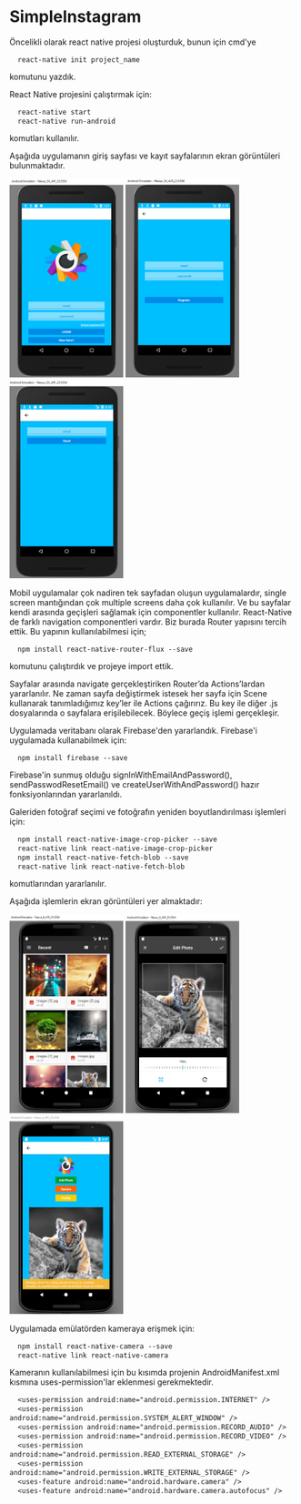 # SimpleInstagram

Öncelikli olarak react native projesi oluşturduk, bunun için cmd'ye

      react-native init project_name
komutunu yazdık.

React Native projesini çalıştırmak için:

      react-native start  
      react-native run-android
komutları kullanılır.

Aşağıda uygulamanın giriş sayfası ve kayıt sayfalarının ekran görüntüleri bulunmaktadır.

<img src="images/LoginPage.png" width="200" height="350">  <img src="images/RegisterPage.png" width="200" height="350"> <img src="images/ForgotPassword.png" width="200" height="350"> 

Mobil uygulamalar çok nadiren tek sayfadan oluşun uygulamalardır, single screen mantığından çok multiple screens daha çok kullanılır. Ve bu sayfalar kendi arasında geçişleri sağlamak için componentler kullanılır. React-Native de farklı navigation componentleri vardır. Biz burada Router yapısını tercih ettik. Bu yapının kullanılabilmesi için;

      npm install react-native-router-flux --save 
komutunu çalıştırdık ve projeye import ettik.

Sayfalar arasında navigate gerçekleştiriken Router’da Actions’lardan yararlanılır. Ne zaman sayfa değiştirmek istesek her sayfa için Scene kullanarak tanımladığımız key’ler ile Actions çağırırız. Bu key ile diğer .js dosyalarında o sayfalara erişilebilecek. Böylece geçiş işlemi gerçekleşir. 

Uygulamada veritabanı olarak Firebase'den yararlandık. Firebase'i uygulamada kullanabilmek için: 

      npm install firebase --save
Firebase'in sunmuş olduğu signInWithEmailAndPassword(), sendPasswodResetEmail() ve createUserWithAndPassword() hazır fonksiyonlarından yararlanıldı.

Galeriden fotoğraf seçimi ve fotoğrafın yeniden boyutlandırılması işlemleri için:

      npm install react-native-image-crop-picker --save
      react-native link react-native-image-crop-picker
      npm install react-native-fetch-blob --save
      react-native link react-native-fetch-blob
komutlarından yararlanılır.

Aşağıda işlemlerin ekran görüntüleri yer almaktadır:

<img src="images/ChoosingImage.png" width="200" height="350">  <img src="images/EditPage.png" width="200" height="350"> <img src="images/UploadImage.png" width="200" height="350"> 

Uygulamada emülatörden kameraya erişmek için:
  
      npm install react-native-camera --save
      react-native link react-native-camera
      
Kameranın kullanılabilmesi için bu kısımda projenin AndroidManifest.xml kısmına uses-permission'lar eklenmesi gerekmektedir.

      <uses-permission android:name="android.permission.INTERNET" />
      <uses-permission android:name="android.permission.SYSTEM_ALERT_WINDOW" />
      <uses-permission android:name="android.permission.RECORD_AUDIO" />
      <uses-permission android:name="android.permission.RECORD_VIDEO" />
      <uses-permission android:name="android.permission.READ_EXTERNAL_STORAGE" />
      <uses-permission android:name="android.permission.WRITE_EXTERNAL_STORAGE" />
      <uses-feature android:name="android.hardware.camera" />
      <uses-feature android:name="android.hardware.camera.autofocus" />
      
      
